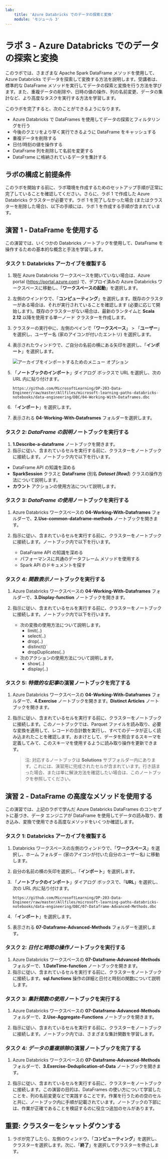```yaml
---
lab:
    title: 'Azure Databricks でのデータの探索と変換'
    module: 'モジュール 3'
---
```


# ラボ 3 - Azure Databricks でのデータの探索と変換

このラボでは、さまざまな Apache Spark DataFrame メソッドを使用して、Azure Databricks でデータを探索して変換する方法を説明します。受講者は、標準的な DataFrame メソッドを実行してデータの探索と変換を行う方法を学びます。また、重複データの削除や、日時の値の操作、列の名前変更、データの集計など、より高度なタスクを実行する方法を学習します。

このラボを完了すると、次のことができるようになります。

- Azure Databricks で DataFrames を使用してデータの探索とフィルタリングを行う
- 今後のクエリをより早く実行できるように DataFrame をキャッシュする
- 重複データを削除する
- 日付/時刻の値を操作する
- DataFrame 列を削除して名前を変更する
- DataFrame に格納されているデータを集計する

## ラボの構成と前提条件

このラボを開始する前に、ラボ環境を作成するためのセットアップ手順が正常に完了していることを確認してください。さらに、ラボ 1 で作成した Azure Databricks クラスターが必要です。ラボ 1 を完了しなかった場合 (またはクラスターを削除した場合)、以下の手順には、ラボ 1 を作成する手順が含まれています。

## 演習 1 - DataFrame を使用する

この演習では、いくつかの Databricks ノートブックを使用して、DataFrame を操作するための基本的な概念と手法を学習します。

### タスク 1: Databricks アーカイブを複製する

1. 現在 Azure Databricks ワークスペースを開いていない場合は、Azure portal (<https://portal.azure.com>) で、デプロイ済みの Azure Databricks ワークスペースに移動し、「**ワークスペースの起動**」を選択します。
1. 左側のウインドウで、「**コンピューティング**」を選択します。既存のクラスターがある場合は、それが実行されていることを確認します (必要に応じて開始します)。既存のクラスターがない場合は、最新のランタイムと **Scala 2.12** 以降を使用する単一ノード クラスターを作成します。
1. クラスターの実行中に、左側のペインで「**ワークスペース**」 > 「**ユーザー**」を選択し、ユーザー名 (家のアイコンが付いたエントリ) を選択します。
1. 表示されたウィンドウで、ご自分の名前の横にある矢印を選択し、「**インポート**」を選択します。

    ![アーカイブをインポートするためのメニュー オプション](images/import-archive.png)

1. 「**ノートブックのインポート**」ダイアログ ボックスで URL を選択し、次の URL 内に貼り付けます。

    ```
    https://github.com/MicrosoftLearning/DP-203-Data-Engineer/raw/master/Allfiles/microsoft-learning-paths-databricks-notebooks/data-engineering/DBC/04-Working-With-Dataframes.dbc
    ```

1. 「**インポート**」を選択します。
1. 表示される **04-Working-With-Dataframes** フォルダーを選択します。

### タスク 2: *DataFrame の説明*ノートブックを実行する

1. **1.Describe-a-dataframe** ノートブックを開きます。
1. 指示に従い、含まれているセルを実行する前に、クラスターをノートブックに接続します。ノートブック内で以下を行います。
  - DataFrame API の知識を深める
  - **SparkSession** クラスと **DataFrame** (別名 ***Dataset [Row]***) クラスの操作方法について説明します。
  - **カウント** アクションの使用方法について説明します。

### タスク 3: *DataFrame の使用*ノートブックを実行する

1. Azure Databricks ワークスペースの **04-Working-With-Dataframes** フォルダーで、**2.Use-common-dataframe-methods** ノートブックを開きます。
1. 指示に従い、含まれているセルを実行する前に、クラスターをノートブックに接続します。ノートブック内で以下を行います。

    - DataFrame API の知識を深める
    - パフォーマンスに共通のデータフレーム メソッドを使用する
    - Spark API のドキュメントを探す

### タスク 4: *関数表示*ノートブックを実行する

1. Azure Databricks ワークスペースの **04-Working-With-Dataframes** フォルダーで、**3.Display-function** ノートブックを開きます。
1. 指示に従い、含まれているセルを実行する前に、クラスターをノートブックに接続します。ノートブック内で以下を行います。

    - 次の変換の使用方法について説明します。
      - limit(..)
      - select(..)
      - drop(..)
      - distinct()`
      - dropDuplicates(..)
    - 次のアクションの使用方法について説明します。
      - show(..)
      - display(..)

### タスク 5: *特徴的な記事*の演習ノートブックを完了する

1. Azure Databricks ワークスペースの **04-Working-With-Dataframes** フォルダーで、**4.Exercise** ノートブックを開きます。**Distinct Articles** ノートブックを開きます。
1. 指示に従い、含まれているセルを実行する前に、クラスターをノートブックに接続します。このノートブックでは、Parquet ファイルを読み取り、必要な変換を適用して、レコードの合計数を実行し、すべてのデータが正しく読み込まれたことを確認します。おまけとして、データを照合するスキーマを定義してみて、このスキーマを使用するように読み取り操作を更新できます。

    > 注: 対応するノートブックは **Solutions** サブフォルダー内にあります。これには、演習用に完成されたセルが含まれています。行き詰まった場合、または単に解決方法を確認したい場合は、このノートブックを参照してください。

## 演習 2 - DataFrame の高度なメソッドを使用する

この演習では、上記のラボで学んだ Azure Databricks DataFrames のコンセプトに基づき、データ エンジニアが DataFrame を使用してデータの読み取り、書き込み、変換で使用できる高度なメソッドをいくつか確認します。

### タスク 1: Databricks アーカイブを複製する

1. Databricks ワークスペースの左側のウィンドウで、「**ワークスペース**」を選択し、ホーム フォルダ－ (家のアイコンが付いた自分のユーザー名) に移動します。
1. 自分の名前の横の矢印を選択し、「**インポート**」を選択します。
1. 「**ノートブックのインポート**」ダイアログ ボックスで、「**URL**」を選択し、次の URL 内に貼り付けます。

    ```
    https://github.com/MicrosoftLearning/DP-203-Data-Engineer/raw/master/Allfiles/microsoft-learning-paths-databricks-notebooks/data-engineering/DBC/07-Dataframe-Advanced-Methods.dbc
    ```

1. 「**インポート**」を選択します。
1. 表示される **07-Dataframe-Advanced-Methods** フォルダーを選択します。

### タスク 2: *日付と時間の操作*ノートブックを実行する

1. Azure Databricks ワークスペースの **07-Dataframe-Advanced-Methods** フォルダーで、**1.DateTime-function** ノートブックを開きます。
1. 指示に従い、含まれているセルを実行する前に、クラスターをノートブックに接続します。**sql.functions** 操作の詳細と日付と時刻の関数について説明します。

### タスク 3: *集計関数の使用*ノートブックを実行する

1. Azure Databricks ワークスペースの **07-Dataframe-Advanced-Methods** フォルダーで、**2.Use-Aggregate-Functions** ノートブックを開きます。

1. 指示に従い、含まれているセルを実行する前に、クラスターをノートブックに接続します。ノートブック内では、さまざまな集計関数を学習します。

### タスク 4: *データの重複排除*の演習ノートブックを完了する

1. Azure Databricks ワークスペースの **07-Dataframe-Advanced-Methods** フォルダーで、**3.Exercise-Deduplication-of-Data** ノートブックを開きます。

1. 指示に従い、含まれているセルを実行する前に、クラスターをノートブックに接続します。この演習の目的は、DataFrames の使い方について学習したことを、列の名前変更などで実践することです。作業を行うための空のセルと共に、ノートブック内に手順が記載されています。ノートブックの下部には、作業が正確であることを検証するのに役立つ追加のセルがあります。

## 重要: クラスターをシャットダウンする

1. ラボが完了したら、左側のウィンドウ、「**コンピューティング**」を選択し、クラスターを選択します。次に、「**終了**」を選択してクラスターを停止します。
